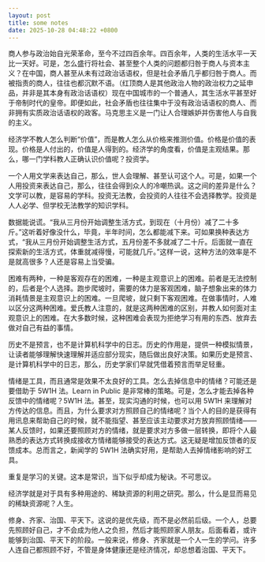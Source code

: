 ```yaml
---
layout: post
title: some notes 
date: 2025-10-28 04:48:22 +0800 
---
```


商人参与政治始自光荣革命，至今不过四百余年。四百余年，人类的生活水平一天比一天好。可是，怎么盛行将社会、甚至整个人类的问题都归咎于商人与资本主义？在中国，商人甚至从未有过政治话语权，但是社会矛盾几乎都归咎于商人。而被指责的商人，往往也都沉默不语。（红顶商人是其他政治人物的政治权力之延申品，并非是其本身有政治话语权）现在中国城市的一个普通人，其生活水平甚至好于帝制时代的皇帝。即便如此，社会矛盾也往往集中于没有政治话语权的商人、而非拥有实质政治话语权的政客。马克思主义是一门让人合理嫉妒并伤害他人与自我的主义。

经济学不教人怎么判断“价值”，而是教人怎么从价格来推测价值。价格是价值的表现。价格是人付出的，价值是人得到的。经济学的角度看，价值是主观结果。那么，哪一门学科教人正确认识价值呢？投资学。

一个人用文学来表达自己，那么，世人会理解、甚至认可这个人。可是，如果一个人用投资来表达自己，那么，往往会得到众人的冷嘲热讽。这之间的差异是什么？文学可以教，是容易的学科。投资无法教，会投资的人往往不会选择教学。投资是人人必学、但学校无法教学的知识学科。

数据能说谎。“我从三月份开始调整生活方式，到现在（十月份）减了二十多斤。”这听着好像没什么，毕竟，半年时间，怎么都能减下来。可如果换种表达方式，“我从三月份开始调整生活方式，五月份差不多就减了二十斤。后面就一直在探索新的生活方式，体重就减得慢，可能就几斤。”这样一说，这种方法的效率是不是就高很多？人还是容易上当受骗。

困难有两种，一种是客观存在的困难，一种是主观意识上的困难。前者是无法控制的，后者是个人选择。跑步爬坡时，需要的体力是客观困难，脑子想象出来的体力消耗情景是主观意识上的困难。一旦爬坡，就只剩下客观困难。在做事情时，人难以区分这两种困难。爱氏教人注意的，就是这两种困难的区别，并教人如何面对主观意识上的困难。在大多数时候，这种困难会表现为拒绝学习有用的东西、放弃去做对自己有益的事情。

历史不是预言，也不是计算机科学中的日志。历史的作用是，提供一种模拟情景，让读者能够理解快速理解并适应部分现实，随后做出良好决策。如果历史是预言、是计算机科学中的日志，那么，历史学家们早就凭借着预言而举足轻重。

情绪是工具，而且通常是效果不太良好的工具。怎么去掉信息中的情绪？可能还是要借助于 5W1H 法。Learn in Public 是非常棒的策略。可是，怎么才能去掉各种反馈中的情绪呢？5W1H 法。甚至，现实沟通的时候，也可以用 5W1H 来理解对方传达的信息。而且，为什么要求对方照顾自己的情绪呢？当个人的目的是获得有用讯息来帮助自己的时候，就不能指望、甚至应该主动要求对方放弃照顾情绪——某人反馈时，如果还要照顾对方的情绪，就是要求对方多做一层转换，即将个人最熟悉的表达方式转换成接收方情绪能够接受的表达方式。这无疑是增加反馈者的反馈成本。总而言之，新闻学的 5W1H 法确实好用，是帮助人去掉情绪影响的好工具。

重复是学习的关键。这本是常识，当下似乎却成为秘诀。不可思议。

经济学就是对于具有多种用途的、稀缺资源的利用之研究。那么，什么是显而易见的稀缺资源呢？人生。

修身、齐家、治国、平天下。这说的是优先级，而不是必然前后级。一个人，总要先照顾好自己，才不会成为他人之负担，然后才能照顾家人朋友。后面看着，或许能够到治国、平天下的阶段。一般来说，修身、齐家就是一个人一生的学问。许多人连自己都照顾不好，不管是身体健康还是经济情况，却总想着治国、平天下。

